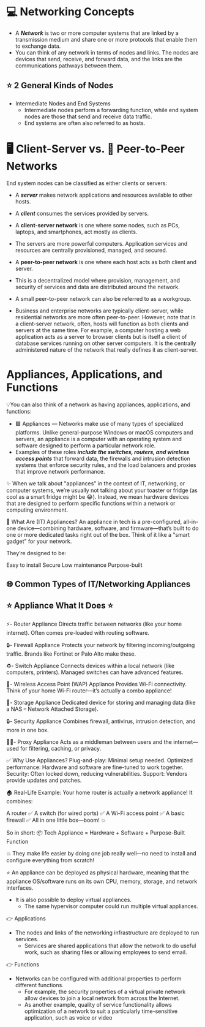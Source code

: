 # 💻 Networking Concepts 
- A ***Network*** is two or more computer systems that are linked by a transmission medium and share one or more protocols that enable them to exchange data.
- You can think of any network in terms of nodes and links. The nodes are devices that send, receive, and forward data, and the links are the communications pathways between them.
## ⭐ 2 General Kinds of Nodes
  - Intermediate Nodes and End Systems
      - Intermediate nodes perform a forwarding function, while end system nodes are those that send and receive data traffic.
      - End systems are often also referred to as hosts.
##
# 🖥️ Client-Server vs. 🤝 Peer-to-Peer Networks 
End system nodes can be classified as either clients or servers:

- A ***server*** makes network applications and resources available to other hosts.
- A ***client*** consumes the services provided by servers.

- A **client-server network** is one where some nodes, such as PCs, laptops, and smartphones, act mostly as clients.
- The servers are more powerful computers. Application services and resources are centrally provisioned, managed, and secured.

- A **peer-to-peer network** is one where each host acts as both client and server.
- This is a decentralized model where provision, management, and security of services and data are distributed around the network.
- A small peer-to-peer network can also be referred to as a workgroup.

- Business and enterprise networks are typically client-server, while residential networks are more often peer-to-peer. However, note that in a client-server network, often, hosts will function as both clients and       servers at the same time. For example, a computer hosting a web application acts as a server to browser clients but is itself a client of database services running on other server computers. It is the centrally       administered nature of the network that really defines it as client-server.

# Appliances, Applications, and Functions
💡You can also think of a network as having appliances, applications, and functions:

- 🟪 Appliances — Networks make use of many types of specialized platforms. Unlike general-purpose Windows or macOS computers and servers, an appliance is a computer with an operating system and software designed to perform a particular network role. 
- Examples of these roles ***include the switches, routers, and wireless access points*** that forward data, the firewalls and intrusion detection systems that enforce security rules, and the load balancers and proxies that improve network performance.
  
✨ When we talk about "appliances" in the context of IT, networking, or computer systems, we’re usually not talking about your toaster or fridge (as cool as a smart fridge might be 😂). Instead, we mean hardware devices that are designed to perform specific functions within a network or computing environment.

🔧 What Are (IT) Appliances?
An appliance in tech is a pre-configured, all-in-one device—combining hardware, software, and firmware—that’s built to do one or more dedicated tasks right out of the box. Think of it like a "smart gadget" for your network.

They’re designed to be:

Easy to install
Secure
Low maintenance
Purpose-built


## 🌐 Common Types of IT/Networking Appliances
  ## ⭐ Appliance	What It Does ⭐

⚡- Router Appliance	Directs traffic between networks (like your home internet). Often comes pre-loaded with routing software.

🔒- Firewall Appliance	Protects your network by filtering incoming/outgoing traffic. Brands like Fortinet or Palo Alto make these. 

♻️- Switch Appliance	Connects devices within a local network (like computers, printers). Managed switches can have advanced features.

📶- Wireless Access Point (WAP) Appliance	Provides Wi-Fi connectivity. Think of your home Wi-Fi router—it’s actually a combo appliance!

💾- Storage Appliance	Dedicated device for storing and managing data (like a NAS – Network Attached Storage). 

🔒- Security Appliance	Combines firewall, antivirus, intrusion detection, and more in one box.

🙆‍♂️- Proxy Appliance	Acts as a middleman between users and the internet—used for filtering, caching, or privacy.

✅ Why Use Appliances?
Plug-and-play: Minimal setup needed.
Optimized performance: Hardware and software are fine-tuned to work together.
Security: Often locked down, reducing vulnerabilities.
Support: Vendors provide updates and patches.

🏠 Real-Life Example:
Your home router is actually a network appliance! It combines:

A router ✅
A switch (for wired ports) ✅
A Wi-Fi access point ✅
A basic firewall ✅
All in one little box—boom! 💥

So in short:
📦 Tech Appliance = Hardware + Software + Purpose-Built Function

💥 They make life easier by doing one job really well—no need to install and configure everything from scratch!

⭐ An appliance can be deployed as physical hardware, meaning that the appliance OS/software runs on its own CPU, memory, storage, and network interfaces.
- It is also possible to deploy virtual appliances.
  - The same hypervisor computer could run multiple virtual appliances.
      
👉 Applications 
- The nodes and links of the networking infrastructure are deployed to run services.
  - Services are shared applications that allow the network to do useful work, such as sharing files or allowing employees to send email.
          
👉 Functions
- Networks can be configured with additional properties to perform different functions.
  - For example, the security properties of a virtual private network allow devices to join a local network from across the Internet.
  - As another example, quality of service functionality allows optimization of a network to suit a particularly time-sensitive application, such as voice or video
##

